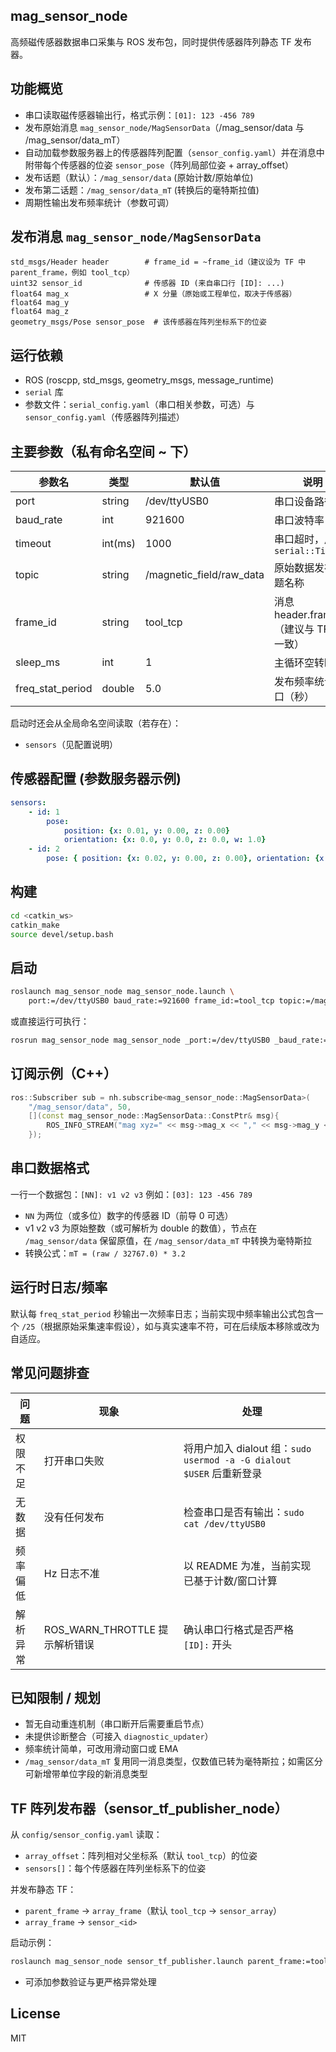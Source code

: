 ## mag_sensor_node

高频磁传感器数据串口采集与 ROS 发布包，同时提供传感器阵列静态 TF 发布器。

## 功能概览
* 串口读取磁传感器输出行，格式示例：`[01]: 123 -456 789`
* 发布原始消息 `mag_sensor_node/MagSensorData`（/mag_sensor/data 与 /mag_sensor/data_mT）
* 自动加载参数服务器上的传感器阵列配置（`sensor_config.yaml`）并在消息中附带每个传感器的位姿 `sensor_pose`（阵列局部位姿 + array_offset）
* 发布话题（默认）：`/mag_sensor/data` (原始计数/原始单位)
* 发布第二话题：`/mag_sensor/data_mT` (转换后的毫特斯拉值)
* 周期性输出发布频率统计（参数可调）

## 发布消息 `mag_sensor_node/MagSensorData`
```
std_msgs/Header header        # frame_id = ~frame_id（建议设为 TF 中 parent_frame，例如 tool_tcp）
uint32 sensor_id              # 传感器 ID (来自串口行 [ID]: ...)
float64 mag_x                 # X 分量（原始或工程单位，取决于传感器）
float64 mag_y
float64 mag_z
geometry_msgs/Pose sensor_pose  # 该传感器在阵列坐标系下的位姿
```

## 运行依赖
* ROS (roscpp, std_msgs, geometry_msgs, message_runtime)
* `serial` 库
* 参数文件：`serial_config.yaml`（串口相关参数，可选）与 `sensor_config.yaml`（传感器阵列描述）

## 主要参数（私有命名空间 ~ 下）
| 参数名 | 类型 | 默认值 | 说明 |
| ------ | ---- | ------ | ---- |
| port | string | /dev/ttyUSB0 | 串口设备路径 |
| baud_rate | int | 921600 | 串口波特率 |
| timeout | int(ms) | 1000 | 串口超时，用于 `serial::Timeout` |
| topic | string | /magnetic_field/raw_data | 原始数据发布话题名称 |
| frame_id | string | tool_tcp | 消息 header.frame_id（建议与 TF 链一致） |
| sleep_ms | int | 1 | 主循环空转睡眠 | 
| freq_stat_period | double | 5.0 | 发布频率统计窗口（秒） |

启动时还会从全局命名空间读取（若存在）：
* `sensors`（见配置说明）

## 传感器配置 (参数服务器示例)
```yaml
sensors:
    - id: 1
        pose:
            position: {x: 0.01, y: 0.00, z: 0.00}
            orientation: {x: 0.0, y: 0.0, z: 0.0, w: 1.0}
    - id: 2
        pose: { position: {x: 0.02, y: 0.00, z: 0.00}, orientation: {x: 0, y:0, z:0, w:1} }
```

## 构建
```bash
cd <catkin_ws>
catkin_make
source devel/setup.bash
```

## 启动
```bash
roslaunch mag_sensor_node mag_sensor_node.launch \
    port:=/dev/ttyUSB0 baud_rate:=921600 frame_id:=tool_tcp topic:=/mag_sensor/data
```
或直接运行可执行：
```bash
rosrun mag_sensor_node mag_sensor_node _port:=/dev/ttyUSB0 _baud_rate:=921600
```

## 订阅示例（C++）
```cpp
ros::Subscriber sub = nh.subscribe<mag_sensor_node::MagSensorData>(
    "/mag_sensor/data", 50,
    [](const mag_sensor_node::MagSensorData::ConstPtr& msg){
        ROS_INFO_STREAM("mag xyz=" << msg->mag_x << "," << msg->mag_y << "," << msg->mag_z);
    });
```

## 串口数据格式
一行一个数据包：`[NN]: v1 v2 v3` 例如：`[03]: 123 -456 789`
* `NN` 为两位（或多位）数字的传感器 ID（前导 0 可选）
* v1 v2 v3 为原始整数（或可解析为 double 的数值），节点在 `/mag_sensor/data` 保留原值，在 `/mag_sensor/data_mT` 中转换为毫特斯拉
* 转换公式：`mT = (raw / 32767.0) * 3.2`

## 运行时日志/频率
默认每 `freq_stat_period` 秒输出一次频率日志；当前实现中频率输出公式包含一个 `/25`（根据原始采集速率假设），如与真实速率不符，可在后续版本移除或改为自适应。

## 常见问题排查
| 问题 | 现象 | 处理 |
| ---- | ---- | ---- |
| 权限不足 | 打开串口失败 | 将用户加入 dialout 组：`sudo usermod -a -G dialout $USER` 后重新登录 |
| 无数据 | 没有任何发布 | 检查串口是否有输出：`sudo cat /dev/ttyUSB0` |
| 频率偏低 | Hz 日志不准 | 以 README 为准，当前实现已基于计数/窗口计算 |
| 解析异常 | ROS_WARN_THROTTLE 提示解析错误 | 确认串口行格式是否严格 `[ID]:` 开头 |

## 已知限制 / 规划
* 暂无自动重连机制（串口断开后需要重启节点）
* 未提供诊断整合（可接入 `diagnostic_updater`）
* 频率统计简单，可改用滑动窗口或 EMA
* `/mag_sensor/data_mT` 复用同一消息类型，仅数值已转为毫特斯拉；如需区分可新增带单位字段的新消息类型

## TF 阵列发布器（sensor_tf_publisher_node）

从 `config/sensor_config.yaml` 读取：
- `array_offset`：阵列相对父坐标系（默认 `tool_tcp`）的位姿
- `sensors[]`：每个传感器在阵列坐标系下的位姿

并发布静态 TF：
- `parent_frame` → `array_frame`（默认 `tool_tcp` → `sensor_array`）
- `array_frame` → `sensor_<id>`

启动示例：
```bash
roslaunch mag_sensor_node sensor_tf_publisher.launch parent_frame:=tool_tcp
```
* 可添加参数验证与更严格异常处理

## License
MIT

